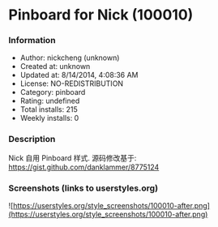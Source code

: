 # Pinboard for Nick (100010)

### Information
- Author: nickcheng (unknown)
- Created at: unknown
- Updated at: 8/14/2014, 4:08:36 AM
- License: NO-REDISTRIBUTION
- Category: pinboard
- Rating: undefined
- Total installs: 215
- Weekly installs: 0


### Description
Nick 自用 Pinboard 样式.
源码修改基于: https://gist.github.com/danklammer/8775124


### Screenshots (links to userstyles.org)
![https://userstyles.org/style_screenshots/100010-after.png](https://userstyles.org/style_screenshots/100010-after.png)



